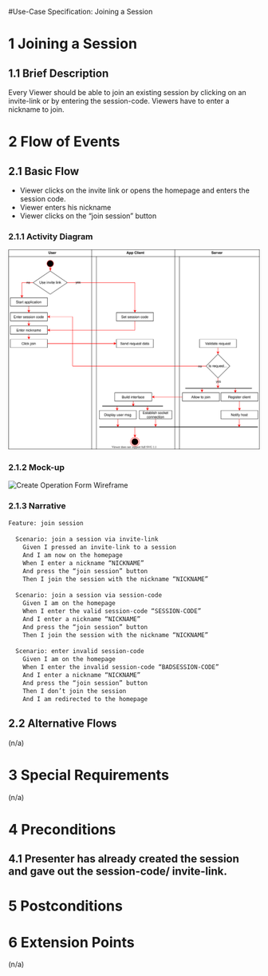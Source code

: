 #Use-Case Specification: Joining a Session

# 1 Joining a Session

## 1.1 Brief Description
Every Viewer should be able to join an existing session by clicking on an invite-link or by entering the session-code. Viewers have to enter a nickname to join.

# 2 Flow of Events
## 2.1 Basic Flow
- Viewer clicks on the invite link or opens the homepage and enters the session code.
- Viewer enters his nickname
- Viewer clicks on the “join session” button

### 2.1.1 Activity Diagram
![Organization Application Activity Diagram](activity_diagrams/join_session.svg)

### 2.1.2 Mock-up
![Create Operation Form Wireframe](../Pictures/Wireframes/CreateOperation.png)

### 2.1.3 Narrative

```gherkin
Feature: join session

  Scenario: join a session via invite-link
    Given I pressed an invite-link to a session
    And I am now on the homepage
    When I enter a nickname “NICKNAME”
    And press the “join session” button    
    Then I join the session with the nickname “NICKNAME”

  Scenario: join a session via session-code
    Given I am on the homepage
    When I enter the valid session-code “SESSION-CODE”
    And I enter a nickname “NICKNAME”
    And press the “join session” button 
    Then I join the session with the nickname “NICKNAME”

  Scenario: enter invalid session-code
    Given I am on the homepage
    When I enter the invalid session-code “BADSESSION-CODE”
    And I enter a nickname “NICKNAME”
    And press the “join session” button 
    Then I don’t join the session
    And I am redirected to the homepage
```

## 2.2 Alternative Flows
(n/a)

# 3 Special Requirements
(n/a)

# 4 Preconditions
## 4.1 Presenter has already created the session and gave out the session-code/ invite-link.

# 5 Postconditions

# 6 Extension Points
(n/a)





